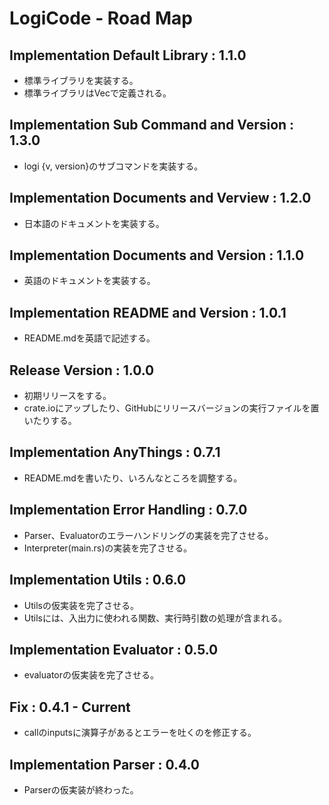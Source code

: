 # LogiCode - Road Map
## Implementation Default Library : 1.1.0
- 標準ライブラリを実装する。
- 標準ライブラリはVec<ASTNode>で定義される。

## Implementation Sub Command and Version : 1.3.0
- logi {v, version}のサブコマンドを実装する。

## Implementation Documents and Verview : 1.2.0
- 日本語のドキュメントを実装する。

## Implementation Documents and Version : 1.1.0
- 英語のドキュメントを実装する。

## Implementation README and Version : 1.0.1
- README.mdを英語で記述する。

## Release Version : 1.0.0
- 初期リリースをする。
- crate.ioにアップしたり、GitHubにリリースバージョンの実行ファイルを置いたりする。

## Implementation AnyThings : 0.7.1
- README.mdを書いたり、いろんなところを調整する。

## Implementation Error Handling : 0.7.0
- Parser、Evaluatorのエラーハンドリングの実装を完了させる。
- Interpreter(main.rs)の実装を完了させる。

## Implementation Utils : 0.6.0
- Utilsの仮実装を完了させる。
- Utilsには、入出力に使われる関数、実行時引数の処理が含まれる。

## Implementation Evaluator : 0.5.0
- evaluatorの仮実装を完了させる。

## Fix : 0.4.1 - Current
- callのinputsに演算子があるとエラーを吐くのを修正する。

## Implementation Parser : 0.4.0
- Parserの仮実装が終わった。
